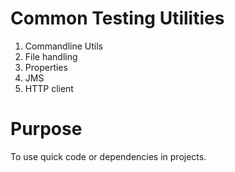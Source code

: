 # Common Testing Utilities
1. Commandline Utils
2. File handling
3. Properties 
4. JMS
5. HTTP client

# Purpose 
To use quick code or dependencies in projects. 